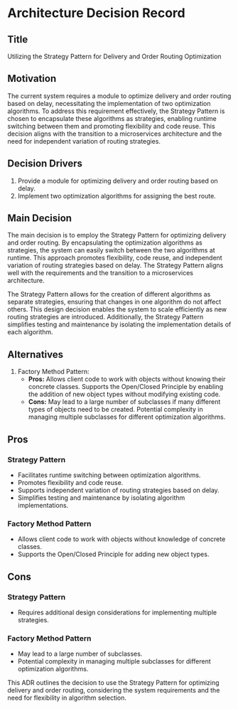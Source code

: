 # Architecture Decision Record

## Title
Utilizing the Strategy Pattern for Delivery and Order Routing Optimization

## Motivation
The current system requires a module to optimize delivery and order routing based on delay, necessitating the implementation of two optimization algorithms. To address this requirement effectively, the Strategy Pattern is chosen to encapsulate these algorithms as strategies, enabling runtime switching between them and promoting flexibility and code reuse. This decision aligns with the transition to a microservices architecture and the need for independent variation of routing strategies.

## Decision Drivers
1. Provide a module for optimizing delivery and order routing based on delay.
2. Implement two optimization algorithms for assigning the best route.

## Main Decision
The main decision is to employ the Strategy Pattern for optimizing delivery and order routing. By encapsulating the optimization algorithms as strategies, the system can easily switch between the two algorithms at runtime. This approach promotes flexibility, code reuse, and independent variation of routing strategies based on delay. The Strategy Pattern aligns well with the requirements and the transition to a microservices architecture.

The Strategy Pattern allows for the creation of different algorithms as separate strategies, ensuring that changes in one algorithm do not affect others. This design decision enables the system to scale efficiently as new routing strategies are introduced. Additionally, the Strategy Pattern simplifies testing and maintenance by isolating the implementation details of each algorithm.

## Alternatives
1. Factory Method Pattern:
   - **Pros:** Allows client code to work with objects without knowing their concrete classes. Supports the Open/Closed Principle by enabling the addition of new object types without modifying existing code.
   - **Cons:** May lead to a large number of subclasses if many different types of objects need to be created. Potential complexity in managing multiple subclasses for different optimization algorithms.

## Pros
### Strategy Pattern
- Facilitates runtime switching between optimization algorithms.
- Promotes flexibility and code reuse.
- Supports independent variation of routing strategies based on delay.
- Simplifies testing and maintenance by isolating algorithm implementations.

### Factory Method Pattern
- Allows client code to work with objects without knowledge of concrete classes.
- Supports the Open/Closed Principle for adding new object types.

## Cons
### Strategy Pattern
- Requires additional design considerations for implementing multiple strategies.

### Factory Method Pattern
- May lead to a large number of subclasses.
- Potential complexity in managing multiple subclasses for different optimization algorithms.

This ADR outlines the decision to use the Strategy Pattern for optimizing delivery and order routing, considering the system requirements and the need for flexibility in algorithm selection.